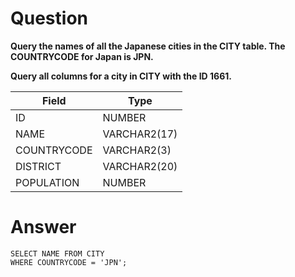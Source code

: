 # Question

**Query the names of all the Japanese cities in the CITY table. The COUNTRYCODE for Japan is JPN.**

**Query all columns for a city in CITY with the ID 1661.**

| Field       | Type         |
|-------------|--------------|
| ID          | NUMBER       |
| NAME        | VARCHAR2(17) |
| COUNTRYCODE | VARCHAR2(3)  |
| DISTRICT    | VARCHAR2(20) |
| POPULATION  | NUMBER       |

# Answer

    SELECT NAME FROM CITY 
    WHERE COUNTRYCODE = 'JPN';
